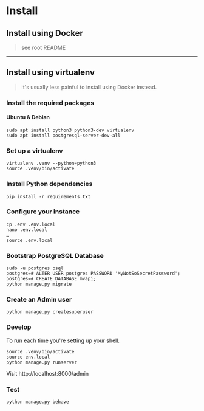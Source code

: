 # Install

## Install using Docker

> see root README

---

## Install using virtualenv

> It's usually less painful to install using Docker instead.


### Install the required packages


#### Ubuntu & Debian


    sudo apt install python3 python3-dev virtualenv
    sudo apt install postgresql-server-dev-all


### Set up a virtualenv

    virtualenv .venv --python=python3
    source .venv/bin/activate


### Install Python dependencies

    pip install -r requirements.txt


### Configure your instance

    cp .env .env.local
    nano .env.local
    …
    source .env.local


### Bootstrap PostgreSQL Database

    sudo -u postgres psql
    postgres=# ALTER USER postgres PASSWORD 'MyNotSoSecretPassword';
    postgres=# CREATE DATABASE mvapi;
    python manage.py migrate


### Create an Admin user

    python manage.py createsuperuser


### Develop 

To run each time you're setting up your shell.

    source .venv/bin/activate
    source env.local
    python manage.py runserver

Visit http://localhost:8000/admin


### Test

    python manage.py behave
